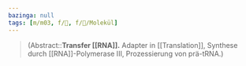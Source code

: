 ```yaml
---
bazinga: null
tags: [m/m03, f/🧪, f/🧪/Molekül]
---
```

> (Abstract::**Transfer [[RNA]].** Adapter in [[Translation]], Synthese durch [[RNA]]-Polymerase III, Prozessierung von prä-tRNA.)
